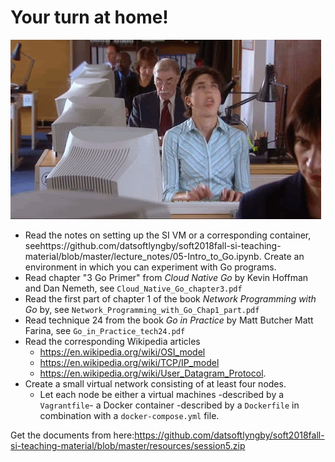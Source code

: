 # Your turn at home!

![](images/dev.gif)

  * Read the notes on setting up the SI VM or a corresponding container, seehttps://github.com/datsoftlyngby/soft2018fall-si-teaching-material/blob/master/lecture_notes/05-Intro_to_Go.ipynb. Create an environment in which you can experiment with Go programs.
  * Read chapter "3 Go Primer" from _Cloud Native Go_ by Kevin Hoffman and Dan Nemeth, see `Cloud_Native_Go_chapter3.pdf`
  * Read the first part of chapter 1 of the book _Network Programming with Go_ by, see `Network_Programming_with_Go_Chap1_part.pdf`
  * Read technique 24 from the book _Go in Practice_ by Matt Butcher Matt Farina, see `Go_in_Practice_tech24.pdf`
  * Read the corresponding Wikipedia articles 
    - https://en.wikipedia.org/wiki/OSI_model
    - https://en.wikipedia.org/wiki/TCP/IP_model
    - https://en.wikipedia.org/wiki/User_Datagram_Protocol.
  * Create a small virtual network consisting of at least four nodes.
    - Let each node be either a virtual machines -described by a `Vagrantfile`- a Docker container -described by a `Dockerfile` in combination with a `docker-compose.yml` file.


Get the documents from here:https://github.com/datsoftlyngby/soft2018fall-si-teaching-material/blob/master/resources/session5.zip